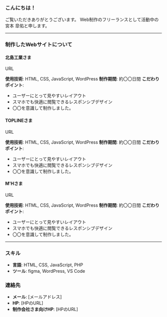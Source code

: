 
### こんにちは！

ご覧いただきありがとうございます。
Web制作のフリーランスとして活動中の宮本 皐佑と申します。

---

### 制作したWebサイトについて

#### 北島工業さま

URL

**使用技術**: HTML, CSS, JavaScript, WordPress
**制作期間**: 約〇〇日間
**こだわりポイント**:
- ユーザーにとって見やすいレイアウト
- スマホでも快適に閲覧できるレスポンシブデザイン
- 〇〇を意識して制作しました。


#### TOPLINEさま

URL

**使用技術**: HTML, CSS, JavaScript, WordPress
**制作期間**: 約〇〇日間
**こだわりポイント**:
- ユーザーにとって見やすいレイアウト
- スマホでも快適に閲覧できるレスポンシブデザイン
- 〇〇を意識して制作しました。


#### M'Hさま

URL

**使用技術**: HTML, CSS, JavaScript, WordPress
**制作期間**: 約〇〇日間
**こだわりポイント**:
- ユーザーにとって見やすいレイアウト
- スマホでも快適に閲覧できるレスポンシブデザイン
- 〇〇を意識して制作しました。

---

### スキル

- **言語**: HTML, CSS, JavaScript, PHP
- **ツール**: figma, WordPress, VS Code

### 連絡先

- **メール**: [メールアドレス]
- **HP**: [HPのURL]
- **制作会社さま向けHP**: [HPのURL]

